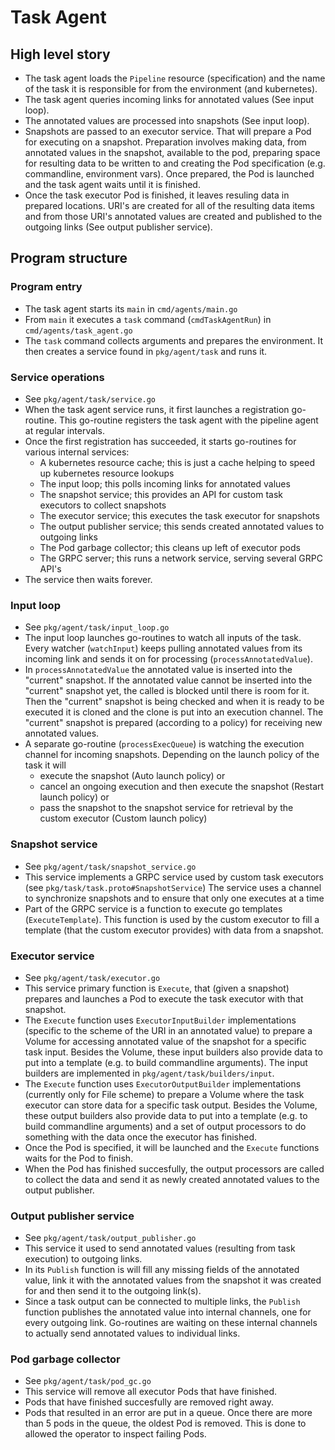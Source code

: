# Task Agent

## High level story

- The task agent loads the `Pipeline` resource (specification) and the name of
  the task it is responsible for from the environment (and kubernetes).
- The task agent queries incoming links for annotated values (See input loop).
- The annotated values are processed into snapshots (See input loop).
- Snapshots are passed to an executor service. That will prepare a Pod
  for executing on a snapshot. Preparation involves making data, from annotated values
  in the snapshot, available to the pod, preparing space for resulting data to be
  written to and creating the Pod specification (e.g. commandline, environment vars).
  Once prepared, the Pod is launched and the task agent waits until it is finished.
- Once the task executor Pod is finished, it leaves resuling data in prepared locations.
  URI's are created for all of the resulting data items and from those URI's annotated values
  are created and published to the outgoing links (See output publisher service).

## Program structure

### Program entry

- The task agent starts its `main` in `cmd/agents/main.go`
- From `main` it executes a `task` command (`cmdTaskAgentRun`) in `cmd/agents/task_agent.go`
- The `task` command collects arguments and prepares the environment.
  It then creates a service found in `pkg/agent/task` and runs it.

### Service operations

- See `pkg/agent/task/service.go`
- When the task agent service runs, it first launches a registration go-routine.
  This go-routine registers the task agent with the pipeline agent at regular intervals.
- Once the first registration has succeeded, it starts go-routines for various
  internal services:
  - A kubernetes resource cache; this is just a cache helping to speed up kubernetes resource lookups
  - The input loop; this polls incoming links for annotated values
  - The snapshot service; this provides an API for custom task executors to collect snapshots
  - The executor service; this executes the task executor for snapshots
  - The output publisher service; this sends created annotated values to outgoing links
  - The Pod garbage collector; this cleans up left of executor pods
  - The GRPC server; this runs a network service, serving several GRPC API's
- The service then waits forever.

### Input loop

- See `pkg/agent/task/input_loop.go`
- The input loop launches go-routines to watch all inputs of the task.
  Every watcher (`watchInput`) keeps pulling annotated values from its incoming link
  and sends it on for processing (`processAnnotatedValue`).
- In `processAnnotatedValue` the annotated value is inserted into the "current"
  snapshot. If the annotated value cannot be inserted into the "current"
  snapshot yet, the called is blocked until there is room for it.
  Then the "current" snapshot is being checked and when it is ready to be executed
  it is cloned and the clone is put into an execution channel. The "current" snapshot
  is prepared (according to a policy) for receiving new annotated values.
- A separate go-routine (`processExecQueue`) is watching the execution channel
  for incoming snapshots. Depending on the launch policy of the task it will
  - execute the snapshot (Auto launch policy) or
  - cancel an ongoing execution and then execute the snapshot (Restart launch policy) or
  - pass the snapshot to the snapshot service for retrieval by the custom executor (Custom launch policy)

### Snapshot service

- See `pkg/agent/task/snapshot_service.go`
- This service implements a GRPC service used by custom task executors (see `pkg/task/task.proto#SnapshotService`)
  The service uses a channel to synchronize snapshots and to ensure that only one executes at a time
- Part of the GRPC service is a function to execute go templates (`ExecuteTemplate`).
  This function is used by the custom executor to fill a template (that the custom executor provides)
  with data from a snapshot.

### Executor service

- See `pkg/agent/task/executor.go`
- This service primary function is `Execute`, that (given a snapshot) prepares and launches
  a Pod to execute the task executor with that snapshot.
- The `Execute` function uses `ExecutorInputBuilder` implementations (specific to the scheme of the URI in an annotated value)
  to prepare a Volume for accessing annotated value of the snapshot for a specific task input.
  Besides the Volume, these input builders also provide data to put into a template (e.g. to build commandline arguments).
  The input builders are implemented in `pkg/agent/task/builders/input`.
- The `Execute` function uses `ExecutorOutputBuilder` implementations (currently only for File scheme)
  to prepare a Volume where the task executor can store data for a specific task output.
  Besides the Volume, these output builders also provide data to put into a template (e.g. to build commandline arguments)
  and a set of output processors to do something with the data once the executor has finished.
- Once the Pod is specified, it will be launched and the `Execute` functions waits for the Pod to finish.
- When the Pod has finished succesfully, the output processors are called to collect the data and
  send it as newly created annotated values to the output publisher.

### Output publisher service

- See `pkg/agent/task/output_publisher.go`
- This service it used to send annotated values (resulting from task execution) to outgoing
  links.
- In its `Publish` function is will fill any missing fields of the annotated value,
  link it with the annotated values from the snapshot it was created for and then
  send it to the outgoing link(s).
- Since a task output can be connected to multiple links, the `Publish` function
  publishes the annotated value into internal channels, one for every outgoing
  link. Go-routines are waiting on these internal channels to actually send
  annotated values to individual links.

### Pod garbage collector

- See `pkg/agent/task/pod_gc.go`
- This service will remove all executor Pods that have finished.
- Pods that have finished succesfully are removed right away.
- Pods that resulted in an error are put in a queue.
  Once there are more than 5 pods in the queue, the oldest Pod is removed.
  This is done to allowed the operator to inspect failing Pods.
